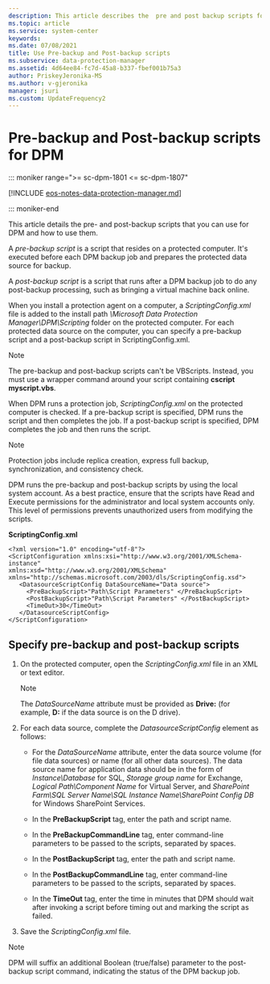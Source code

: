 ```yaml
---
description: This article describes the  pre and post backup scripts for Data Protection Manager.
ms.topic: article
ms.service: system-center
keywords:
ms.date: 07/08/2021
title: Use Pre-backup and Post-backup scripts
ms.subservice: data-protection-manager
ms.assetid: 4d64ee84-fc7d-45a8-b337-fbef001b75a3
author: PriskeyJeronika-MS
ms.author: v-gjeronika
manager: jsuri
ms.custom: UpdateFrequency2
---
```


# Pre-backup and Post-backup scripts for DPM

::: moniker range=">= sc-dpm-1801 <= sc-dpm-1807"

[!INCLUDE [eos-notes-data-protection-manager.md](../includes/eos-notes-data-protection-manager.md)]

::: moniker-end

This article details the pre- and post-backup scripts that you can use for DPM and how to use them.

A *pre-backup script* is a script that resides on a protected computer. It's executed before each DPM backup job and prepares the protected data source for backup.

A *post-backup script* is a script that runs after a DPM backup job to do any post-backup processing, such as bringing a virtual machine back online.

When you install a protection agent on a computer, a *ScriptingConfig.xml* file is added to the install path *\Microsoft Data Protection Manager\DPM\Scripting* folder on the protected computer. For each protected data source on the computer, you can specify a pre-backup script and a post-backup script in ScriptingConfig.xml.

> [!NOTE]
> The pre-backup and post-backup scripts can't be VBScripts. Instead, you must use a wrapper command around your script containing **cscript myscript.vbs**.

When DPM runs a protection job, *ScriptingConfig.xml* on the protected computer is checked. If a pre-backup script is specified, DPM runs the script and then completes the job. If a post-backup script is specified, DPM completes the job and then runs the script.

> [!NOTE]
> Protection jobs include replica creation, express full backup, synchronization, and consistency check.

DPM runs the pre-backup and post-backup scripts by using the local system account. As a best practice, ensure that the scripts have Read and Execute permissions for the administrator and local system accounts only. This level of permissions prevents unauthorized users from modifying the scripts.

**ScriptingConfig.xml**

```
<?xml version="1.0" encoding="utf-8"?>
<ScriptConfiguration xmlns:xsi="http://www.w3.org/2001/XMLSchema-instance"
xmlns:xsd="http://www.w3.org/2001/XMLSchema"
xmlns="http://schemas.microsoft.com/2003/dls/ScriptingConfig.xsd">
   <DatasourceScriptConfig DataSourceName="Data source">
     <PreBackupScript>"Path\Script Parameters" </PreBackupScript>
     <PostBackupScript>"Path\Script Parameters" </PostBackupScript>
     <TimeOut>30</TimeOut>
   </DatasourceScriptConfig>
</ScriptConfiguration>
```

## Specify pre-backup and post-backup scripts

1. On the protected computer, open the *ScriptingConfig.xml* file in an XML or text editor.

   > [!NOTE]
   > The *DataSourceName* attribute must be provided as **Drive:** (for example, **D:** if the data source is on the D drive).

2. For each data source, complete the *DatasourceScriptConfig* element as follows:
   - For the *DataSourceName* attribute, enter the data source volume (for file data sources) or name (for all other data sources). The data source name for application data should be in the form of _Instance\Database_ for SQL, _Storage group name_ for Exchange, _Logical Path\Component Name_ for Virtual Server, and _SharePoint Farm\SQL Server Name\SQL Instance Name\SharePoint Config DB_ for Windows SharePoint Services.

   - In the **PreBackupScript** tag, enter the path and script name.
   - In the **PreBackupCommandLine** tag, enter command-line parameters to be passed to the scripts, separated by spaces.
   - In the **PostBackupScript** tag, enter the path and script name.
   - In the **PostBackupCommandLine** tag, enter command-line parameters to be passed to the scripts, separated by spaces.
   - In the **TimeOut** tag, enter the time in minutes that DPM should wait after invoking a script before timing out and marking the script as failed.

3. Save the *ScriptingConfig.xml* file.

> [!NOTE]
> DPM will suffix an additional Boolean (true/false) parameter to the post-backup script command, indicating the status of the DPM backup job.
